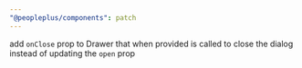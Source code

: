 ```yaml
---
"@peopleplus/components": patch
---
```


add `onClose` prop to Drawer that when provided is called to close the dialog instead of updating the `open` prop
